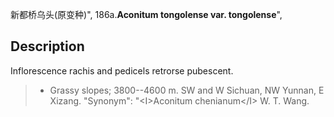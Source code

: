 新都桥乌头(原变种)",
186a.**Aconitum tongolense var. tongolense**",

## Description
Inflorescence rachis and pedicels retrorse pubescent.

> * Grassy slopes; 3800--4600 m. SW and W Sichuan, NW Yunnan, E Xizang.
  "Synonym": "&lt;I&gt;Aconitum chenianum&lt;/I&gt; W. T. Wang.

